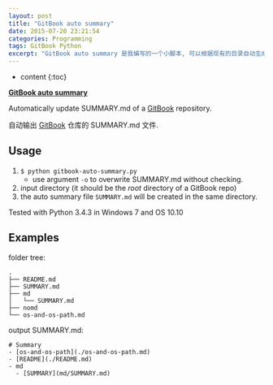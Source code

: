 ```yaml
---
layout: post
title: "GitBook auto summary"
date: 2015-07-20 23:21:54
categories: Programming
tags: GitBook Python
excerpt: "GitBook auto summary 是我编写的一个小脚本, 可以根据现有的目录自动生成 GitBook 的 Summary.md 文件."
---
```


* content
{:toc}

[**GitBook auto summary**](http://frank-the-obscure.me/GitBook-auto-summary/)

Automatically update SUMMARY.md of a [GitBook](https://www.gitbook.com/) repository.

自动输出 [GitBook](https://www.gitbook.com/) 仓库的 SUMMARY.md 文件.

## Usage

1. `$ python gitbook-auto-summary.py`
    - use argument `-o` to overwrite SUMMARY.md without checking.
2. input directory (it should be the *root* directory of a GitBook repo)
3. the auto summary file `SUMMARY.md` will be created in the same directory.

Tested with Python 3.4.3 in Windows 7 and OS 10.10

## Examples


folder tree:

    .
    ├── README.md  
    ├── SUMMARY.md  
    ├── md  
    │   └── SUMMARY.md  
    ├── nomd  
    └── os-and-os-path.md  


output SUMMARY.md:


    # Summary
    - [os-and-os-path](./os-and-os-path.md)
    - [README](./README.md)
    - md
      - [SUMMARY](md/SUMMARY.md)


